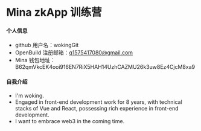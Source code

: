 # Mina zkApp 训练营


#### 个人信息

- github 用户名：wokingGit
- OpenBuild 注册邮箱：q1575417080@gmail.com
- Mina 钱包地址：B62qmVkcEK4ooi916EN7RiX5HAH14UzhCAZMU26k3uw8Ez4CjcM8xa9

#### 自我介绍

- I'm woking.
- Engaged in front-end development work for 8 years, with technical stacks of Vue and React, possessing rich experience in front-end development.
- I want to embrace web3 in the coming time.